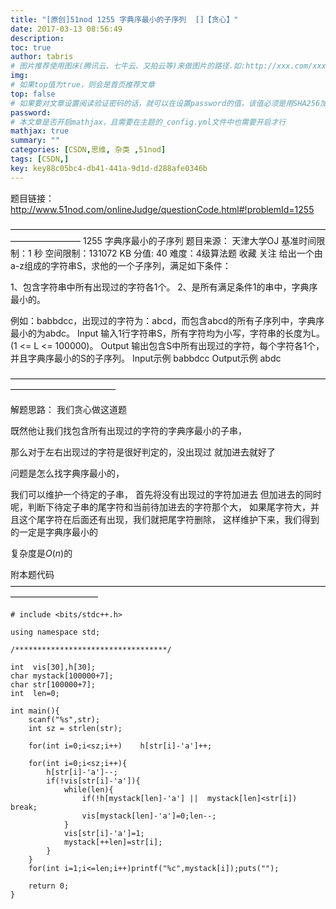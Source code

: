 ```yaml
---
title: "[原创]51nod 1255 字典序最小的子序列  []【贪心】"
date: 2017-03-13 08:56:49
description:
toc: true
author: tabris
# 图片推荐使用图床(腾讯云、七牛云、又拍云等)来做图片的路径.如:http://xxx.com/xxx.jpg
img:
# 如果top值为true，则会是首页推荐文章
top: false
# 如果要对文章设置阅读验证密码的话，就可以在设置password的值，该值必须是用SHA256加密后的密码，防止被他人识破
password:
# 本文章是否开启mathjax，且需要在主题的_config.yml文件中也需要开启才行
mathjax: true
summary: ""
categories: [CSDN,思维, 杂类 ,51nod]
tags: [CSDN,]
key: key88c05bc4-db41-441a-9d1d-d288afe0346b
---
```


题目链接：http://www.51nod.com/onlineJudge/questionCode.html#!problemId=1255

————————————————————————————————————————————
1255 字典序最小的子序列
题目来源： 天津大学OJ
基准时间限制：1 秒 空间限制：131072 KB 分值: 40 难度：4级算法题 收藏  关注
给出一个由a-z组成的字符串S，求他的一个子序列，满足如下条件：

1、包含字符串中所有出现过的字符各1个。
2、是所有满足条件1的串中，字典序最小的。

例如：babbdcc，出现过的字符为：abcd，而包含abcd的所有子序列中，字典序最小的为abdc。
Input
输入1行字符串S，所有字符均为小写，字符串的长度为L。(1 <= L <= 100000)。
Output
输出包含S中所有出现过的字符，每个字符各1个，并且字典序最小的S的子序列。
Input示例
babbdcc
Output示例
abdc

————————————————————————————————————————————————


解题思路：
我们贪心做这道题

既然他让我们找包含所有出现过的字符的字典序最小的子串，

那么对于左右出现过的字符是很好判定的，没出现过 就加进去就好了

问题是怎么找字典序最小的，

我们可以维护一个待定的子串，
首先将没有出现过的字符加进去
但加进去的同时呢，判断下待定子串的尾字符和当前待加进去的字符那个大，
如果尾字符大，并且这个尾字符在后面还有出现，我们就把尾字符删除，
这样维护下来，我们得到的一定是字典序最小的


复杂度是$O(n)$的


附本题代码
——————————————————————————————————————————————
```
# include <bits/stdc++.h>

using namespace std;

/**********************************/

int  vis[30],h[30];
char mystack[100000+7];
char str[100000+7];
int  len=0;

int main(){
    scanf("%s",str);
    int sz = strlen(str);

    for(int i=0;i<sz;i++)    h[str[i]-'a']++;

    for(int i=0;i<sz;i++){
        h[str[i]-'a']--;
        if(!vis[str[i]-'a']){
            while(len){
                if(!h[mystack[len]-'a'] ||  mystack[len]<str[i]) break;
                vis[mystack[len]-'a']=0;len--;
            }
            vis[str[i]-'a']=1;
            mystack[++len]=str[i];
        }
    }
    for(int i=1;i<=len;i++)printf("%c",mystack[i]);puts("");

    return 0;
}

```